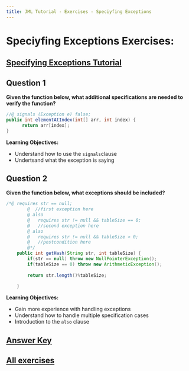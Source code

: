 ```yaml
---
title: JML Tutorial - Exercises - Speciyfing Exceptions
---
```

# Speciyfing Exceptions Exercises:
## **[Specifying Exceptions Tutorial](https://www.openjml.org/tutorial/SpecifyingExceptions)**

## **Question 1**
**Given the function below, what additional specifications are needed to verify the function?**
```Java
//@ signals (Exception e) false;
public int elementAtIndex(int[] arr, int index) {
      return arr[index];
}
```
**Learning Objectives:**
+ Understand how to use the `signals`clause
+ Undertsand what the exception is saying

## **Question 2**
**Given the function below, what exceptions should be included?**
```Java
/*@ requires str == null;
    	@  //first exception here
    	@ also
    	@   requires str != null && tableSize == 0;
    	@   //second exception here
    	@ also
    	@   requires str != null && tableSize > 0;
    	@   //postcondition here 
    	@*/
	public int getHash(String str, int tableSize) {
		if(str == null) throw new NullPointerException();
		if(tableSize == 0) throw new ArithmeticException();
		
		return str.length()%tableSize;
	
	}
```
**Learning Objectives:**
+ Gain more experience with handling exceptions
+ Understand how to handle multiple specification cases
+ Introduction to the `also` clause

## **[Answer Key](SpecifyingExceptionsExKey.md)**
## **[All exercises](https://www.openjml.org/tutorial/exercises/exercises)**